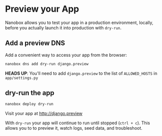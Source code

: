 # Preview your App

Nanobox allows you to test your app in a production environment, locally, before you actually launch it into production with `dry-run`.

## Add a preview DNS
Add a convenient way to access your app from the browser:

```bash
nanobox dns add dry-run django.preview
```

**HEADS UP**: You'll need to add `django.preview` to the list of `ALLOWED_HOSTS` in `app/settings.py`

## dry-run the app

```bash
nanobox deploy dry-run
```

Visit your app at <a href="http://django.preview" target="\_blank">http://django.preview</a>

With `dry-run` your app will continue to run until stopped (`ctrl + c`). This allows you to to preview it, watch logs, seed data, and troubleshoot.

